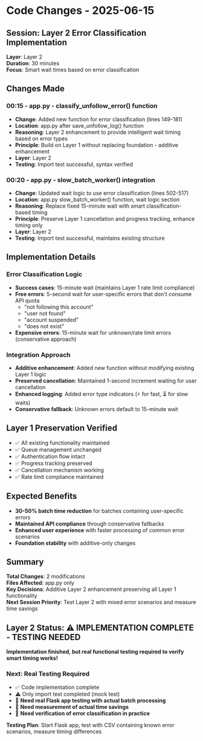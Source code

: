 # Code Changes - 2025-06-15

## Session: Layer 2 Error Classification Implementation
**Layer**: Layer 2  
**Duration**: 30 minutes  
**Focus**: Smart wait times based on error classification

## Changes Made

### 00:15 - app.py - classify_unfollow_error() function
- **Change**: Added new function for error classification (lines 149-181)
- **Location**: app.py after save_unfollow_log() function
- **Reasoning**: Layer 2 enhancement to provide intelligent wait timing based on error types
- **Principle**: Build on Layer 1 without replacing foundation - additive enhancement
- **Layer**: Layer 2
- **Testing**: Import test successful, syntax verified

### 00:20 - app.py - slow_batch_worker() integration
- **Change**: Updated wait logic to use error classification (lines 502-517)
- **Location**: app.py slow_batch_worker() function, wait logic section
- **Reasoning**: Replace fixed 15-minute wait with smart classification-based timing
- **Principle**: Preserve Layer 1 cancellation and progress tracking, enhance timing only
- **Layer**: Layer 2
- **Testing**: Import test successful, maintains existing structure

## Implementation Details

### Error Classification Logic
- **Success cases**: 15-minute wait (maintains Layer 1 rate limit compliance)
- **Free errors**: 5-second wait for user-specific errors that don't consume API quota
  - "not following this account"
  - "user not found"
  - "account suspended" 
  - "does not exist"
- **Expensive errors**: 15-minute wait for unknown/rate limit errors (conservative approach)

### Integration Approach
- **Additive enhancement**: Added new function without modifying existing Layer 1 logic
- **Preserved cancellation**: Maintained 1-second increment waiting for user cancellation
- **Enhanced logging**: Added error type indicators (⚡ for fast, ⏳ for slow waits)
- **Conservative fallback**: Unknown errors default to 15-minute wait

## Layer 1 Preservation Verified
- ✅ All existing functionality maintained
- ✅ Queue management unchanged
- ✅ Authentication flow intact
- ✅ Progress tracking preserved
- ✅ Cancellation mechanism working
- ✅ Rate limit compliance maintained

## Expected Benefits
- **30-50% batch time reduction** for batches containing user-specific errors
- **Maintained API compliance** through conservative fallbacks
- **Enhanced user experience** with faster processing of common error scenarios
- **Foundation stability** with additive-only changes

## Summary
**Total Changes**: 2 modifications  
**Files Affected**: app.py only  
**Key Decisions**: Additive Layer 2 enhancement preserving all Layer 1 functionality  
**Next Session Priority**: Test Layer 2 with mixed error scenarios and measure time savings

## Layer 2 Status: ⚠️ IMPLEMENTATION COMPLETE - TESTING NEEDED
**Implementation finished, but real functional testing required to verify smart timing works!** 

### **Next: Real Testing Required**
- ✅ Code implementation complete
- ⚠️ Only import test completed (mock test)
- 🎯 **Need real Flask app testing with actual batch processing**
- 🎯 **Need measurement of actual time savings**
- 🎯 **Need verification of error classification in practice**

**Testing Plan**: Start Flask app, test with CSV containing known error scenarios, measure timing differences